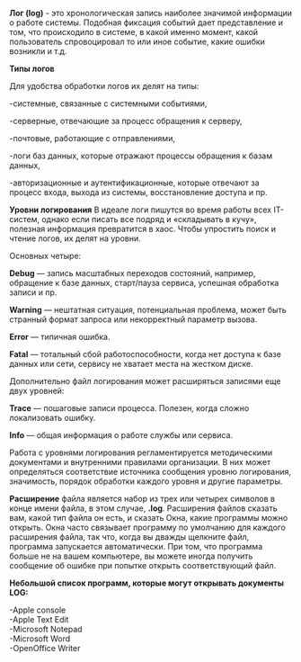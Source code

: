 **Лог (log)** - это хронологическая запись наиболее значимой информации о работе системы. Подобная фиксация событий дает представление и том, что происходило в системе, в какой именно момент, какой пользователь спровоцировал то или иное событие, какие ошибки возникли и т.д.

**Типы логов**

Для удобства обработки логов их делят на типы:

-системные, связанные с системными событиями,

-серверные, отвечающие за процесс обращения к серверу,

-почтовые, работающие с отправлениями,

-логи баз данных, которые отражают процессы обращения к базам данных,

-авторизационные и аутентификационные, которые отвечают за процесс входа, выхода из системы, восстановление доступа и пр.

**Уровни логирования**
В идеале логи пишутся во время работы всех IT-систем, однако если писать все подряд и «складывать в кучу», полезная информация превратится в хаос. Чтобы упростить поиск и чтение логов, их делят на уровни. 

Основных четыре:

**Debug** — запись масштабных переходов состояний, например, обращение к базе данных, старт/пауза сервиса, успешная обработка записи и пр.

**Warning** — нештатная ситуация, потенциальная проблема, может быть странный формат запроса или некорректный параметр вызова.

**Error** — типичная ошибка.

**Fatal** — тотальный сбой работоспособности, когда нет доступа к базе данных или сети, сервису не хватает места на жестком диске.

Дополнительно файл логирования может расширяться записями еще двух уровней:

**Trace**  — пошаговые записи процесса. Полезен, когда сложно локализовать ошибку.

**Info** — общая информация о работе службы или сервиса.

Работа с уровнями логирования регламентируется методическими документами и внутренними правилами организации. В них может определяться соответствие источника сообщения уровню логирования, значимость, порядок обработки каждого уровня и другие параметры.

**Расширение** файла является набор из трех или четырех символов в конце имени файла, в этом случае, **.log**. Расширения файлов сказать вам, какой тип файла он есть, и сказать Окна, какие программы можно открыть. Окна часто связывает программу по умолчанию для каждого расширения файла, так что, когда вы дважды щелкните файл, программа запускается автоматически. При том, что программа больше не на вашем компьютере, вы можете иногда получить сообщение об ошибке при попытке открыть соответствующий файл.

**Небольшой список программ, которые могут открывать документы LOG:**

-Apple console  
-Apple Text Edit  
-Microsoft Notepad  
-Microsoft Word  
-OpenOffice Writer  
